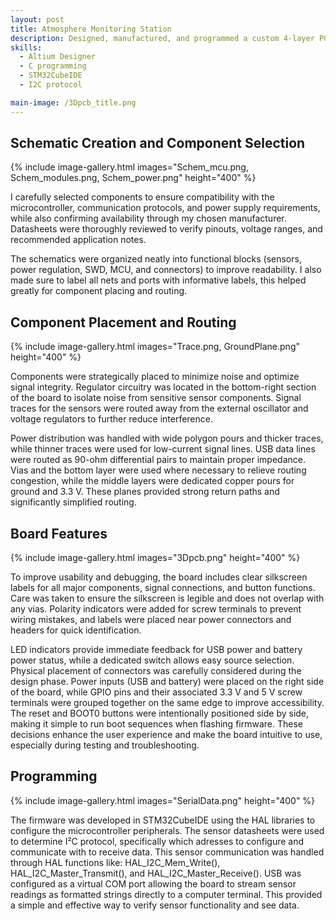 ```yaml
---
layout: post
title: Atmosphere Monitoring Station
description: Designed, manufactured, and programmed a custom 4-layer PCB for an atmospheric monitoring station capable of measuring temperature, humidity, and ambient light. The board integrates multiple sensors via I²C, providing accurate environmental data collection. 
skills: 
  - Altium Designer
  - C programming
  - STM32CubeIDE 
  - I2C protocol

main-image: /3Dpcb_title.png
---
```


## Schematic Creation and Component Selection 

{% include image-gallery.html images="Schem_mcu.png, Schem_modules.png, Schem_power.png" height="400" %} 


I carefully selected components to ensure compatibility with the microcontroller, communication protocols, and power supply requirements, while also confirming availability through my chosen manufacturer. Datasheets were thoroughly reviewed to verify pinouts, voltage ranges, and recommended application notes. 

The schematics were organized neatly into functional blocks (sensors, power regulation, SWD, MCU, and connectors) to improve readability. I also made sure to label all nets and ports with informative labels, this helped greatly for component placing and routing.

## Component Placement and Routing

{% include image-gallery.html images="Trace.png, GroundPlane.png" height="400" %} 


Components were strategically placed to minimize noise and optimize signal integrity. Regulator circuitry was located in the bottom-right section of the board to isolate noise from sensitive sensor components. Signal traces for the sensors were routed away from the external oscillator and voltage regulators to further reduce interference.

Power distribution was handled with wide polygon pours and thicker traces, while thinner traces were used for low-current signal lines. USB data lines were routed as 90-ohm differential pairs to maintain proper impedance. Vias and the bottom layer were used where necessary to relieve routing congestion, while the middle layers were dedicated copper pours for ground and 3.3 V. These planes provided strong return paths and significantly simplified routing.

## Board Features

{% include image-gallery.html images="3Dpcb.png" height="400" %} 


To improve usability and debugging, the board includes clear silkscreen labels for all major components, signal connections, and button functions. Care was taken to ensure the silkscreen is legible and does not overlap with any vias. Polarity indicators were added for screw terminals to prevent wiring mistakes, and labels were placed near power connectors and headers for quick identification.

LED indicators provide immediate feedback for USB power and battery power status, while a dedicated switch allows easy source selection. Physical placement of connectors was carefully considered during the design phase. Power inputs (USB and battery) were placed on the right side of the board, while GPIO pins and their associated 3.3 V and 5 V screw terminals were grouped together on the same edge to improve accessibility. The reset and BOOT0 buttons were intentionally positioned side by side, making it simple to run boot sequences when flashing firmware. These decisions enhance the user experience and make the board intuitive to use, especially during testing and troubleshooting.

## Programming 

{% include image-gallery.html images="SerialData.png" height="400" %} 


The firmware was developed in STM32CubeIDE using the HAL libraries to configure the microcontroller peripherals. The sensor datasheets were used to determine I²C protocol, specifically which adresses to configure and communicate with to receive data. This sensor communication was handled through HAL functions like: HAL_I2C_Mem_Write(), HAL_I2C_Master_Transmit(), and HAL_I2C_Master_Receive(). USB was configured as a virtual COM port allowing the board to stream sensor readings as formatted strings directly to a computer terminal. This provided a simple and effective way to verify sensor functionality and see data. 
